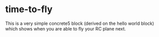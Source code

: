 # time-to-fly

This is a very simple concrete5 block (derived on the hello world block) which shows when you are able to fly your RC plane next.
